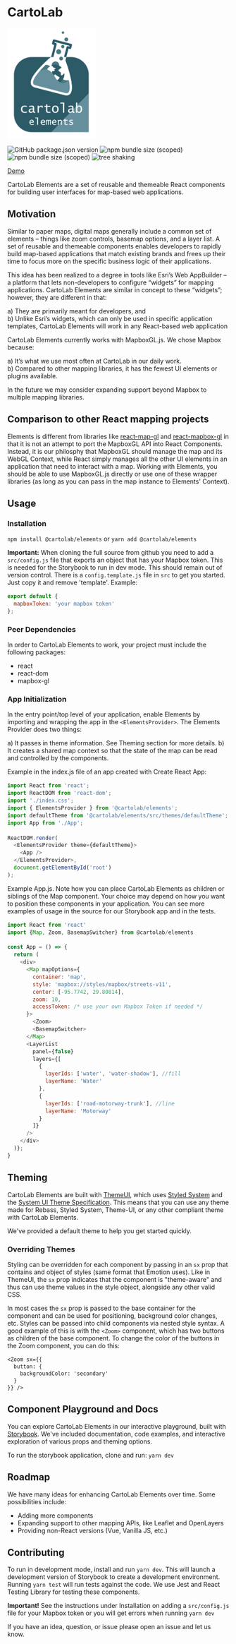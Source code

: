 # CartoLab

<img src="./logo.png" height="250">

![GitHub package.json version](https://img.shields.io/github/package-json/v/cartolab-gis/elements?color=658e9c)
![npm bundle size (scoped)](https://img.shields.io/bundlephobia/min/@cartolab/elements?color=658e9c)
![npm bundle size (scoped)](https://img.shields.io/bundlephobia/minzip/@cartolab/elements?color=658e9c)
![tree shaking](https://img.shields.io/badge/tree%20shaking-supported-658e9c)

[Demo](https://cartolab-gis.github.io/elements/)

CartoLab Elements are a set of reusable and themeable React components for building user interfaces for map-based web applications.

## Motivation

Similar to paper maps, digital maps generally include a common set of elements – things like zoom controls, basemap options, and a layer list. A set of reusable and themeable components enables developers to rapidly build map-based applications that match existing brands and frees up their time to focus more on the specific business logic of their applications.

This idea has been realized to a degree in tools like Esri’s Web AppBuilder – a platform that lets non-developers to configure “widgets” for mapping applications. CartoLab Elements are similar in concept to these “widgets”; however, they are different in that:

a) They are primarily meant for developers, and  
b) Unlike Esri’s widgets, which can only be used in specific application templates, CartoLab Elements will work in any React-based web application

CartoLab Elements currently works with MapboxGL.js. We chose Mapbox because:

a) It’s what we use most often at CartoLab in our daily work.  
b) Compared to other mapping libraries, it has the fewest UI elements or plugins available.

In the future we may consider expanding support beyond Mapbox to multiple mapping libraries.

## Comparison to other React mapping projects

Elements is different from libraries like [react-map-gl](https://uber.github.io/react-map-gl/#/) and [react-mapbox-gl](https://github.com/alex3165/react-mapbox-gl) in that it is not an attempt to port the MapboxGL API into React Components. Instead, it is our philosphy that MapboxGL should manage the map and its WebGL Context, while React simply manages all the other UI elements in an application that need to interact with a map. Working with Elements, you should be able to use MapboxGL.js directly or use one of these wrapper libraries (as long as you can pass in the map instance to Elements' Context).

## Usage

### Installation

`npm install @cartolab/elements`
or
`yarn add @cartolab/elements`

**Important:** When cloning the full source from github you need to add a `src/config.js` file that exports an object that has your Mapbox token. This is needed for the Storybook to run in dev mode. This should remain out of version control. There is a `config.template.js` file in `src` to get you started. Just copy it and remove 'template'. Example:

```javascript
export default {
  mapboxToken: 'your mapbox token'
};
```

### Peer Dependencies

In order to CartoLab Elements to work, your project must include the following packages:

- react
- react-dom
- mapbox-gl

### App Initialization

In the entry point/top level of your application, enable Elements by importing and wrapping the app in the `<ElementsProvider>`. The Elements Provider does two things:

a) It passes in theme information. See Theming section for more details.
b) It creates a shared map context so that the state of the map can be read and controlled by the components.

Example in the index.js file of an app created with Create React App:

```javascript
import React from 'react';
import ReactDOM from 'react-dom';
import './index.css';
import { ElementsProvider } from '@cartolab/elements';
import defaultTheme from '@cartolab/elements/src/themes/defaultTheme';
import App from './App';

ReactDOM.render(
  <ElementsProvider theme={defaultTheme}>
    <App />
  </ElementsProvider>,
  document.getElementById('root')
);
```

Example App.js. Note how you can place CartoLab Elements as children or siblings of the Map component. Your choice may depend on how you want to position these components in your application. You can see more examples of usage in the source for our Storybook app and in the tests.

```javascript
import React from 'react'
import {Map, Zoom, BasemapSwitcher} from @cartolab/elements

const App = () => {
  return (
    <div>
      <Map mapOptions={
        container: 'map',
        style: 'mapbox://styles/mapbox/streets-v11',
        center: [-95.7742, 29.80814],
        zoom: 10,
        accessToken: /* use your own Mapbox Token if needed */
      }>
        <Zoom>
        <BasemapSwitcher>
      </Map>
      <LayerList
        panel={false}
        layers={[
          {
            layerIds: ['water', 'water-shadow'], //fill
            layerName: 'Water'
          },
          {
            layerIds: ['road-motorway-trunk'], //line
            layerName: 'Motorway'
          }
        ]}
      />
    </div>
  )};
}
```

## Theming

CartoLab Elements are built with [ThemeUI](https://theme-ui.com/), which uses [Styled System](https://styled-system.com/) and the [System UI Theme Specification](https://system-ui.com/theme). This means that you can use any theme made for Rebass, Styled System, Theme-UI, or any other compliant theme with CartoLab Elements.

We've provided a default theme to help you get started quickly.

### Overriding Themes

Styling can be overridden for each component by passing in an `sx` prop that contains and object of styles (same format that Emotion uses). Like in ThemeUI, the `sx` prop indicates that the component is "theme-aware" and thus can use theme values in the style object, alongside any other valid CSS.

In most cases the `sx` prop is passed to the base container for the component and can be used for positioning, background color changes, etc. Styles can be passed into child components via nested style syntax. A good example of this is with the `<Zoom>` component, which has two buttons as children of the base component. To change the color of the buttons in the Zoom component, you can do this:

```
<Zoom sx={{
  button: {
    backgroundColor: 'secondary'
  }
}} />
```

## Component Playground and Docs

You can explore CartoLab Elements in our interactive playground, built with [Storybook](https://storybook.js.org/). We've included documentation, code examples, and interactive exploration of various props and theming options.

To run the storybook application, clone and run: `yarn dev`

## Roadmap

We have many ideas for enhancing CartoLab Elements over time. Some possibilities include:

- Adding more components
- Expanding support to other mapping APIs, like Leaflet and OpenLayers
- Providing non-React versions (Vue, Vanilla JS, etc.)

## Contributing

To run in development mode, install and run `yarn dev`. This will launch a development version of Storybook to create a development environment. Running `yarn test` will run tests against the code. We use Jest and React Testing Library for testing these components.

**Important!** See the instructions under Installation on adding a `src/config.js` file for your Mapbox token or you will get errors when running `yarn dev`

If you have an idea, question, or issue please open an issue and let us know.
